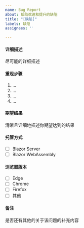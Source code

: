 ```yaml
---
name: Bug Report
about: 帮助改进和提升的缺陷
title: "[缺陷]"
labels: 缺陷
assignees: ''

---
```


#### 详细描述
尽可能的详细描述

#### 重现步骤
1. ...
2. ...
3. ...
4. ...

#### 期望结果
清晰且详细地描述你期望达到的结果

#### 托管方式
- [ ] Blazor Server
- [ ] Blazor WebAssembly

#### 浏览器版本
- [ ] Edge
- [ ] Chrome
- [ ] Firefox
- [ ] 其他

#### 备注
是否还有其他的关于该问题的补充内容
